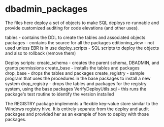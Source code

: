 # dbadmin_packages
The files here deploy a set of objects to make SQL deploys re-runnable and provide customized auditing for code elevations (and other uses).

tables - contains the DDL to create the tables and associated objects
packages - contains the source for all the packages
editioning_view - not used unless EBR is in use
deploy_scripts - SQL scripts to deploy the objects and also to rollback (remove them)

Deploy scripts:
create_schema - creates the parent schema, DBADMIN, and grants permissions
create_base - installs the tables and packages
drop_base - drops the tables and packages
create_registry - sample program that uses the procedures in the base packages to install a new system
drop_registry - drops the tables and packages for the registry system, using the base packages
VerifyDeployUtils.sql - this runs the package's test routine to identify the version installed

The REGISTRY package implements a flexible key-value store similar to the Windows registry hive. It is entirely separate from the deploy and audit packages and provided her as an example of how to deploy with those packages.
